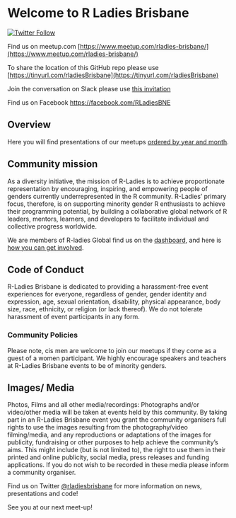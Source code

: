 # Welcome to R Ladies Brisbane


[![Twitter Follow](https://img.shields.io/twitter/follow/RLadiesBrisbane.svg?style=social)](https://twitter.com/RLadiesBrisbane)

Find us on meetup.com [https://www.meetup.com/rladies-brisbane/](https://www.meetup.com/rladies-brisbane/)

To share the location of this GitHub repo please use [https://tinyurl.com/rladiesBrisbane](https://tinyurl.com/rladiesBrisbane)

Join the conversation on Slack please use [this invitation](https://join.slack.com/t/r-ladiesbrisbane/shared_invite/zt-8ymmwijo-nKR2~U7aYjMn0sFdQspH1w)

Find us on Facebook https://facebook.com/RLadiesBNE

## Overview

Here you will find presentations of our meetups [ordered by year and month](https://github.com/rladies/meetup-presentations_brisbane/tree/master/2020).

## Community mission

As a diversity initiative, the mission of R-Ladies is to achieve proportionate representation by encouraging, inspiring, and empowering people of genders currently underrepresented in the R community. R-Ladies’ primary focus, therefore, is on supporting minority gender R enthusiasts to achieve their programming potential, by building a collaborative global network of R leaders, mentors, learners, and developers to facilitate individual and collective progress worldwide.

We are members of R-ladies Global find us on the [dashboard](https://gqueiroz.shinyapps.io/rshinylady/), and here is [how you can get involved](https://rladies.org/about-us/).

## Code of Conduct

R-Ladies Brisbane is dedicated to providing a harassment-free event experiences for everyone, regardless of gender, gender identity and expression, age, sexual orientation, disability, physical appearance, body size, race, ethnicity, or religion (or lack thereof). We do not tolerate harassment of event participants in any form. 

### Community Policies

Please note, cis men are welcome to join our meetups if they come as a guest of a women participant. We highly encourage speakers and teachers at R-Ladies Brisbane events to be of minority genders.

## Images/ Media

Photos, Films and all other media/recordings: Photographs and/or video/other media will be taken at events held by this community. By taking part in an R-Ladies Brisbane event you grant the community organisers full rights to use the images resulting from the photography/video filming/media, and any reproductions or adaptations of the images for publicity, fundraising or other purposes to help achieve the community’s aims. This might include (but is not limited to), the right to use them in their printed and online publicity, social media, press releases and funding applications. If you do not wish to be recorded in these media please inform a community organiser.

Find us on Twitter [@rladiesbrisbane](https://twitter.com/RLadiesBrisbane) for more information on news, presentations and code!

See you at our next meet-up!
